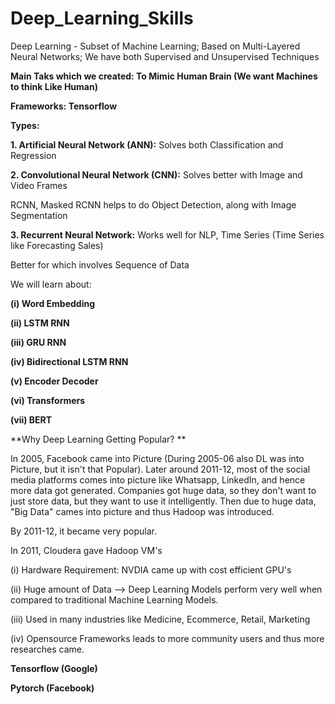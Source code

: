 # Deep_Learning_Skills

Deep Learning - Subset of Machine Learning; Based on Multi-Layered Neural Networks; We have both Supervised and Unsupervised Techniques

**Main Taks which we created: To Mimic Human Brain (We want Machines to think Like Human)**

**Frameworks: Tensorflow**

**Types:**

**1. Artificial Neural Network (ANN):** Solves both Classification and Regression

**2. Convolutional Neural Network (CNN):** Solves better with Image and Video Frames

RCNN, Masked RCNN helps to do Object Detection, along with Image Segmentation

**3. Recurrent Neural Network:** Works well for NLP, Time Series (Time Series like Forecasting Sales)

Better for which involves Sequence of Data

We will learn about:

**(i) Word Embedding**

**(ii) LSTM RNN**

**(iii) GRU RNN**

**(iv) Bidirectional LSTM RNN**

**(v) Encoder Decoder**

**(vi) Transformers**

**(vii) BERT**

**Why Deep Learning Getting Popular? **

In 2005, Facebook came into Picture (During 2005-06 also DL was into Picture, but it isn't that Popular). Later around 2011-12, most of the social media platforms comes into picture like Whatsapp, LinkedIn, and hence more data got generated. Companies got huge data, so they don't want to just store data, but they want to use it intelligently. Then due to huge data, "Big Data" cames into picture and thus Hadoop was introduced.

By 2011-12, it became very popular.

In 2011, Cloudera gave Hadoop VM's

(i) Hardware Requirement: NVDIA came up with cost efficient GPU's

(ii) Huge amount of Data --> Deep Learning Models perform very well when compared to traditional Machine Learning Models.

(iii) Used in many industries like Medicine, Ecommerce, Retail, Marketing

(iv) Opensource Frameworks leads to more community users and thus more researches came.

**Tensorflow (Google)**

**Pytorch (Facebook)**

